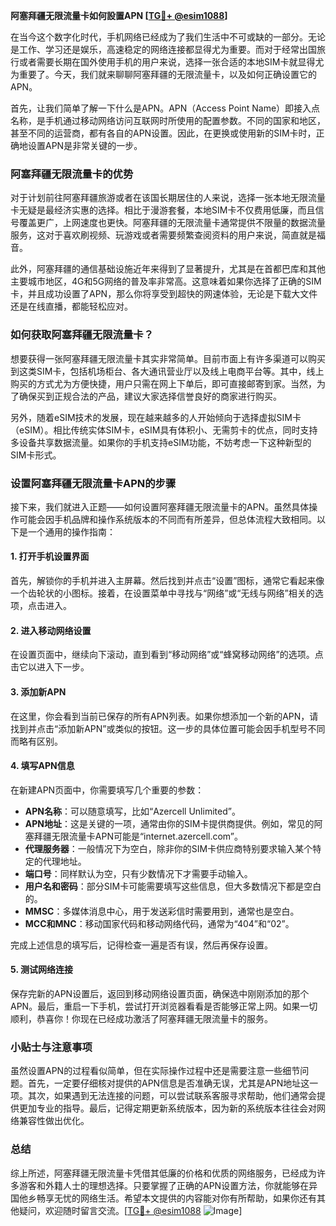 **阿塞拜疆无限流量卡如何設置APN [[TG💪+ @esim1088](https://t.me/s/esim1088)]**

在当今这个数字化时代，手机网络已经成为了我们生活中不可或缺的一部分。无论是工作、学习还是娱乐，高速稳定的网络连接都显得尤为重要。而对于经常出国旅行或者需要长期在国外使用手机的用户来说，选择一张合适的本地SIM卡就显得尤为重要了。今天，我们就来聊聊阿塞拜疆的无限流量卡，以及如何正确设置它的APN。

首先，让我们简单了解一下什么是APN。APN（Access Point Name）即接入点名称，是手机通过移动网络访问互联网时所使用的配置参数。不同的国家和地区，甚至不同的运营商，都有各自的APN设置。因此，在更换或使用新的SIM卡时，正确地设置APN是非常关键的一步。

### 阿塞拜疆无限流量卡的优势

对于计划前往阿塞拜疆旅游或者在该国长期居住的人来说，选择一张本地无限流量卡无疑是最经济实惠的选择。相比于漫游套餐，本地SIM卡不仅费用低廉，而且信号覆盖更广，上网速度也更快。阿塞拜疆的无限流量卡通常提供不限量的数据流量服务，这对于喜欢刷视频、玩游戏或者需要频繁查阅资料的用户来说，简直就是福音。

此外，阿塞拜疆的通信基础设施近年来得到了显著提升，尤其是在首都巴库和其他主要城市地区，4G和5G网络的普及率非常高。这意味着如果你选择了正确的SIM卡，并且成功设置了APN，那么你将享受到超快的网速体验，无论是下载大文件还是在线直播，都能轻松应对。

### 如何获取阿塞拜疆无限流量卡？

想要获得一张阿塞拜疆无限流量卡其实非常简单。目前市面上有许多渠道可以购买到这类SIM卡，包括机场柜台、各大通讯营业厅以及线上电商平台等。其中，线上购买的方式尤为方便快捷，用户只需在网上下单后，即可直接邮寄到家。当然，为了确保买到正规合法的产品，建议大家选择信誉良好的商家进行购买。

另外，随着eSIM技术的发展，现在越来越多的人开始倾向于选择虚拟SIM卡（eSIM）。相比传统实体SIM卡，eSIM具有体积小、无需剪卡的优点，同时支持多设备共享数据流量。如果你的手机支持eSIM功能，不妨考虑一下这种新型的SIM卡形式。

### 设置阿塞拜疆无限流量卡APN的步骤

接下来，我们就进入正题——如何设置阿塞拜疆无限流量卡的APN。虽然具体操作可能会因手机品牌和操作系统版本的不同而有所差异，但总体流程大致相同。以下是一个通用的操作指南：

#### 1. 打开手机设置界面

首先，解锁你的手机并进入主屏幕。然后找到并点击“设置”图标，通常它看起来像一个齿轮状的小图标。接着，在设置菜单中寻找与“网络”或“无线与网络”相关的选项，点击进入。

#### 2. 进入移动网络设置

在设置页面中，继续向下滚动，直到看到“移动网络”或“蜂窝移动网络”的选项。点击它以进入下一步。

#### 3. 添加新APN

在这里，你会看到当前已保存的所有APN列表。如果你想添加一个新的APN，请找到并点击“添加新APN”或类似的按钮。这一步的具体位置可能会因手机型号不同而略有区别。

#### 4. 填写APN信息

在新建APN页面中，你需要填写几个重要的参数：
- **APN名称**：可以随意填写，比如“Azercell Unlimited”。
- **APN地址**：这是关键的一项，通常由你的SIM卡提供商提供。例如，常见的阿塞拜疆无限流量卡APN可能是“internet.azercell.com”。
- **代理服务器**：一般情况下为空白，除非你的SIM卡供应商特别要求输入某个特定的代理地址。
- **端口号**：同样默认为空，只有少数情况下才需要手动输入。
- **用户名和密码**：部分SIM卡可能需要填写这些信息，但大多数情况下都是空白的。
- **MMSC**：多媒体消息中心，用于发送彩信时需要用到，通常也是空白。
- **MCC和MNC**：移动国家代码和移动网络代码，通常为“404”和“02”。

完成上述信息的填写后，记得检查一遍是否有误，然后再保存设置。

#### 5. 测试网络连接

保存完新的APN设置后，返回到移动网络设置页面，确保选中刚刚添加的那个APN。最后，重启一下手机，尝试打开浏览器看看是否能够正常上网。如果一切顺利，恭喜你！你现在已经成功激活了阿塞拜疆无限流量卡的服务。

### 小贴士与注意事项

虽然设置APN的过程看似简单，但在实际操作过程中还是需要注意一些细节问题。首先，一定要仔细核对提供的APN信息是否准确无误，尤其是APN地址这一项。其次，如果遇到无法连接的问题，可以尝试联系客服寻求帮助，他们通常会提供更加专业的指导。最后，记得定期更新系统版本，因为新的系统版本往往会对网络兼容性做出优化。

### 总结

综上所述，阿塞拜疆无限流量卡凭借其低廉的价格和优质的网络服务，已经成为许多游客和外籍人士的理想选择。只要掌握了正确的APN设置方法，你就能够在异国他乡畅享无忧的网络生活。希望本文提供的内容能对你有所帮助，如果你还有其他疑问，欢迎随时留言交流。[[TG💪+ @esim1088](https://t.me/s/esim1088) ![Image](https://i.postimg.cc/4NQfJmqS/Snipaste-2025-05-13-00-14-12.png)]